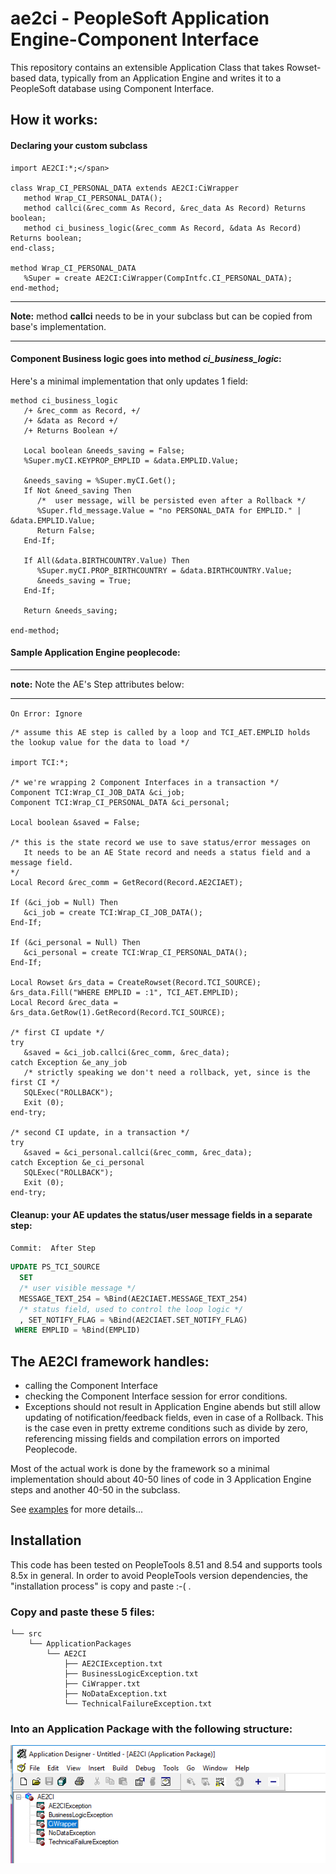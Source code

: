 # ae2ci - PeopleSoft Application Engine-Component Interface

This repository contains an extensible Application Class that takes Rowset-based data, typically from an Application Engine and writes it to a PeopleSoft database using Component Interface.

## How it works:

#### Declaring your custom subclass

````
import AE2CI:*;</span>

class Wrap_CI_PERSONAL_DATA extends AE2CI:CiWrapper
   method Wrap_CI_PERSONAL_DATA();
   method callci(&rec_comm As Record, &rec_data As Record) Returns boolean;
   method ci_business_logic(&rec_comm As Record, &data As Record) Returns boolean;
end-class;

method Wrap_CI_PERSONAL_DATA
   %Super = create AE2CI:CiWrapper(CompIntfc.CI_PERSONAL_DATA);
end-method;
````

***
**Note:**  method **callci** needs to be in your subclass but can be copied from base's implementation.
***


#### Component Business logic goes into method *ci\_business\_logic*:

Here's a minimal implementation that only updates 1 field:

````
method ci_business_logic
   /+ &rec_comm as Record, +/
   /+ &data as Record +/
   /+ Returns Boolean +/

   Local boolean &needs_saving = False;
   %Super.myCI.KEYPROP_EMPLID = &data.EMPLID.Value;

   &needs_saving = %Super.myCI.Get();
   If Not &need_saving Then
      /*  user message, will be persisted even after a Rollback */
      %Super.fld_message.Value = "no PERSONAL_DATA for EMPLID." | &data.EMPLID.Value;
      Return False;
   End-If;

   If All(&data.BIRTHCOUNTRY.Value) Then
      %Super.myCI.PROP_BIRTHCOUNTRY = &data.BIRTHCOUNTRY.Value;
      &needs_saving = True;
   End-If;

   Return &needs_saving;

end-method;
````

#### Sample Application Engine peoplecode:

***
**note:**  Note the AE's Step attributes below:
***

`On Error: Ignore`  


````
/* assume this AE step is called by a loop and TCI_AET.EMPLID holds the lookup value for the data to load */

import TCI:*;

/* we're wrapping 2 Component Interfaces in a transaction */
Component TCI:Wrap_CI_JOB_DATA &ci_job;
Component TCI:Wrap_CI_PERSONAL_DATA &ci_personal;

Local boolean &saved = False;

/* this is the state record we use to save status/error messages on 
   It needs to be an AE State record and needs a status field and a message field.
*/
Local Record &rec_comm = GetRecord(Record.AE2CIAET);

If (&ci_job = Null) Then
   &ci_job = create TCI:Wrap_CI_JOB_DATA();
End-If;

If (&ci_personal = Null) Then
   &ci_personal = create TCI:Wrap_CI_PERSONAL_DATA();
End-If;

Local Rowset &rs_data = CreateRowset(Record.TCI_SOURCE);
&rs_data.Fill("WHERE EMPLID = :1", TCI_AET.EMPLID);
Local Record &rec_data = &rs_data.GetRow(1).GetRecord(Record.TCI_SOURCE);

/* first CI update */
try
   &saved = &ci_job.callci(&rec_comm, &rec_data);
catch Exception &e_any_job
   /* strictly speaking we don't need a rollback, yet, since is the first CI */
   SQLExec("ROLLBACK");
   Exit (0);
end-try;

/* second CI update, in a transaction */
try
   &saved = &ci_personal.callci(&rec_comm, &rec_data);
catch Exception &e_ci_personal
   SQLExec("ROLLBACK");
   Exit (0);
end-try;

````

#### Cleanup: your AE updates the status/user message fields in a separate step:

`Commit:  After Step`  


````sql
UPDATE PS_TCI_SOURCE 
  SET
  /* user visible message */ 
  MESSAGE_TEXT_254 = %Bind(AE2CIAET.MESSAGE_TEXT_254)
  /* status field, used to control the loop logic */
  , SET_NOTIFY_FLAG = %Bind(AE2CIAET.SET_NOTIFY_FLAG) 
 WHERE EMPLID = %Bind(EMPLID)

````



## The AE2CI framework handles:

- calling the Component Interface
- checking the Component Interface session for error conditions.
- Exceptions should not result in Application Engine abends but still allow updating of notification/feedback fields, even in case of a Rollback.  This is the case even in pretty extreme conditions such as divide by zero, referencing missing fields and compilation errors on imported Peoplecode.


Most of the actual work is done by the framework so a minimal implementation should about 40-50 lines of code in 3 Application Engine steps and another 40-50 in the subclass.

See [examples](examples) for more details...


## Installation

This code has been tested on PeopleTools 8.51 and 8.54 and supports tools 8.5x in general.  In order to avoid PeopleTools version dependencies, the "installation process" is copy and paste :-( .

### Copy and paste these 5 files:

````
└── src
    └── ApplicationPackages
        └── AE2CI
            ├── AE2CIException.txt
            ├── BusinessLogicException.txt
            ├── CiWrapper.txt
            ├── NoDataException.txt
            └── TechnicalFailureException.txt
````


### Into an Application Package with the following structure:

![alt text](https://github.com/jpeyret/ae2ci/blob/master/media/ApplicationPackage.AE2CI.png "Application Package structure")
